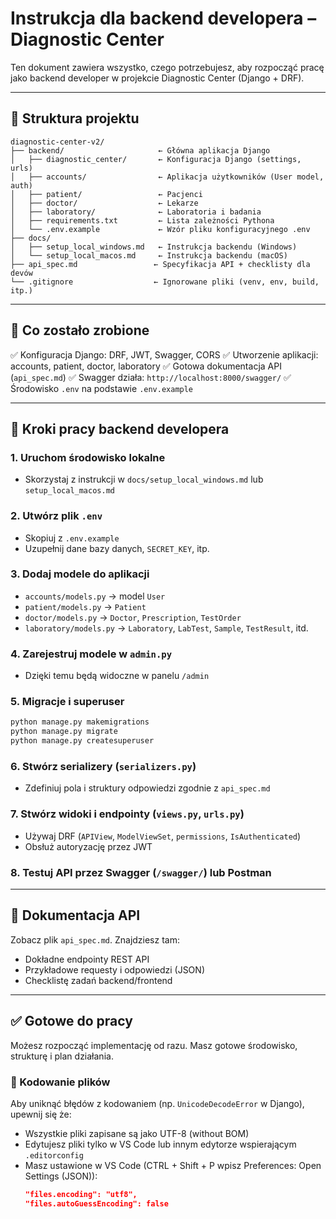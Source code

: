 # Instrukcja dla backend developera – Diagnostic Center

Ten dokument zawiera wszystko, czego potrzebujesz, aby rozpocząć pracę jako backend developer w projekcie Diagnostic Center (Django + DRF).

---

## 📁 Struktura projektu

```
diagnostic-center-v2/
├── backend/                     ← Główna aplikacja Django
│   ├── diagnostic_center/       ← Konfiguracja Django (settings, urls)
│   ├── accounts/                ← Aplikacja użytkowników (User model, auth)
│   ├── patient/                 ← Pacjenci
│   ├── doctor/                  ← Lekarze
│   ├── laboratory/              ← Laboratoria i badania
│   ├── requirements.txt         ← Lista zależności Pythona
│   └── .env.example             ← Wzór pliku konfiguracyjnego .env
├── docs/
│   ├── setup_local_windows.md   ← Instrukcja backendu (Windows)
│   └── setup_local_macos.md     ← Instrukcja backendu (macOS)
├── api_spec.md                 ← Specyfikacja API + checklisty dla devów
└── .gitignore                  ← Ignorowane pliki (venv, env, build, itp.)
```

---

## 🚀 Co zostało zrobione

✅ Konfiguracja Django: DRF, JWT, Swagger, CORS
✅ Utworzenie aplikacji: accounts, patient, doctor, laboratory
✅ Gotowa dokumentacja API (`api_spec.md`)
✅ Swagger działa: `http://localhost:8000/swagger/`
✅ Środowisko `.env` na podstawie `.env.example`

---

## 🧭 Kroki pracy backend developera

### 1. Uruchom środowisko lokalne

* Skorzystaj z instrukcji w `docs/setup_local_windows.md` lub `setup_local_macos.md`

### 2. Utwórz plik `.env`

* Skopiuj z `.env.example`
* Uzupełnij dane bazy danych, `SECRET_KEY`, itp.

### 3. Dodaj modele do aplikacji

* `accounts/models.py` → model `User`
* `patient/models.py` → `Patient`
* `doctor/models.py` → `Doctor`, `Prescription`, `TestOrder`
* `laboratory/models.py` → `Laboratory`, `LabTest`, `Sample`, `TestResult`, itd.

### 4. Zarejestruj modele w `admin.py`

* Dzięki temu będą widoczne w panelu `/admin`

### 5. Migracje i superuser

```bash
python manage.py makemigrations
python manage.py migrate
python manage.py createsuperuser
```

### 6. Stwórz serializery (`serializers.py`)

* Zdefiniuj pola i struktury odpowiedzi zgodnie z `api_spec.md`

### 7. Stwórz widoki i endpointy (`views.py`, `urls.py`)

* Używaj DRF (`APIView`, `ModelViewSet`, `permissions`, `IsAuthenticated`)
* Obsłuż autoryzację przez JWT

### 8. Testuj API przez Swagger (`/swagger/`) lub Postman

---

## 📘 Dokumentacja API

Zobacz plik `api_spec.md`. Znajdziesz tam:

* Dokładne endpointy REST API
* Przykładowe requesty i odpowiedzi (JSON)
* Checklistę zadań backend/frontend

---

## ✅ Gotowe do pracy

Możesz rozpocząć implementację od razu. Masz gotowe środowisko, strukturę i plan działania.

### 🔐 Kodowanie plików

Aby uniknąć błędów z kodowaniem (np. `UnicodeDecodeError` w Django), upewnij się że:

- Wszystkie pliki zapisane są jako UTF-8 (without BOM)
- Edytujesz pliki tylko w VS Code lub innym edytorze wspierającym `.editorconfig`
- Masz ustawione w VS Code (CTRL + Shift + P wpisz Preferences: Open Settings (JSON)):
  ```json
  "files.encoding": "utf8",
  "files.autoGuessEncoding": false
